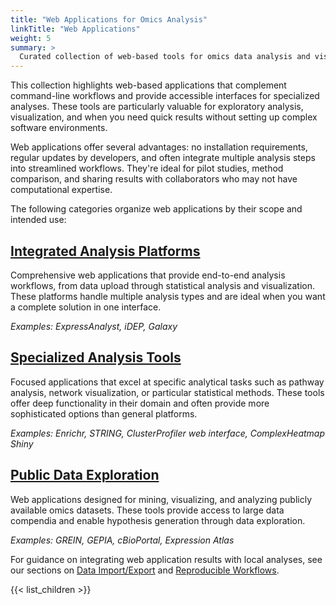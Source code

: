 ```yaml
---
title: "Web Applications for Omics Analysis"
linkTitle: "Web Applications"
weight: 5
summary: >
  Curated collection of web-based tools for omics data analysis and visualization
---
```


This collection highlights web-based applications that complement command-line workflows and provide accessible interfaces for specialized analyses. These tools are particularly valuable for exploratory analysis, visualization, and when you need quick results without setting up complex software environments.

Web applications offer several advantages: no installation requirements, regular updates by developers, and often integrate multiple analysis steps into streamlined workflows. They're ideal for pilot studies, method comparison, and sharing results with collaborators who may not have computational expertise.

The following categories organize web applications by their scope and intended use:

## [Integrated Analysis Platforms](integrated-platforms/)
Comprehensive web applications that provide end-to-end analysis workflows, from data upload through statistical analysis and visualization. These platforms handle multiple analysis types and are ideal when you want a complete solution in one interface.

*Examples: ExpressAnalyst, iDEP, Galaxy*

## [Specialized Analysis Tools](specialized-tools/)
Focused applications that excel at specific analytical tasks such as pathway analysis, network visualization, or particular statistical methods. These tools offer deep functionality in their domain and often provide more sophisticated options than general platforms.

*Examples: Enrichr, STRING, ClusterProfiler web interface, ComplexHeatmap Shiny*

## [Public Data Exploration](public-data-mining/)
Web applications designed for mining, visualizing, and analyzing publicly available omics datasets. These tools provide access to large data compendia and enable hypothesis generation through data exploration.

*Examples: GREIN, GEPIA, cBioPortal, Expression Atlas*

For guidance on integrating web application results with local analyses, see our sections on [Data Import/Export](link) and [Reproducible Workflows](link).

{{< list_children >}}
